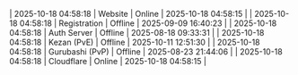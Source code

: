 | 2025-10-18 04:58:18 | Website | Online | 2025-10-18 04:58:15 |
| 2025-10-18 04:58:18 | Registration | Offline | 2025-09-09 16:40:23 |
| 2025-10-18 04:58:18 | Auth Server | Offline | 2025-08-18 09:33:31 |
| 2025-10-18 04:58:18 | Kezan (PvE) | Offline | 2025-10-11 12:51:30 |
| 2025-10-18 04:58:18 | Gurubashi (PvP) | Offline | 2025-08-23 21:44:06 |
| 2025-10-18 04:58:18 | Cloudflare | Online | 2025-10-18 04:58:15 |
